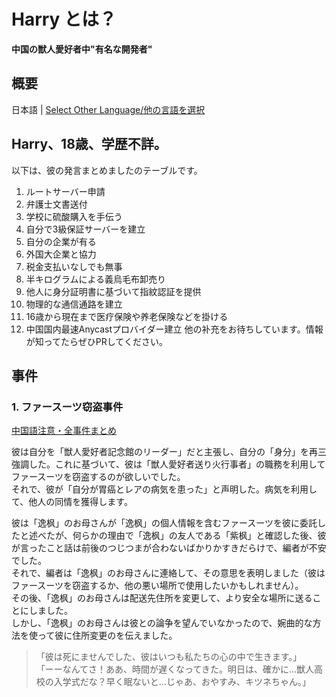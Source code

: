 # Harry とは？

**中国の獣人愛好者中"有名な開発者"**

## 概要

日本語 | [Select Other Language/他の言語を選択](list.md)

## Harry、18歳、学歴不詳。
以下は、彼の発言まとめましたのテーブルです。
1. ルートサーバー申請
2. 弁護士文書送付
3. 学校に硫酸購入を手伝う
4. 自分で3級保証サーバーを建立
5. 自分の企業が有る
6. 外国大企業と協力
7. 税金支払いなしでも無事
8. 半キログラムによる義烏毛布卸売り
9. 他人に身分証明書に基づいて指紋認証を提供
10. 物理的な通信通路を建立
11. 16歳から現在まで医疗保険や养老保険などを掛ける
12. 中国国内最速Anycastプロバイダー建立
他の补充をお待ちしています。情報が知ってたらぜひPRしてください。

## 事件

### 1. ファースーツ窃盗事件

[中国語注意・全事件まとめ](../assets/1.%20%E5%85%B3%E4%BA%8E%E6%9E%AB%E5%B4%BD%E7%9A%84%E6%AF%9B%E5%B7%AE%E7%82%B9%E8%A2%AB%E6%8B%90%E8%B5%B0%E7%9A%84%E4%BA%8B%E6%83%85/%E5%85%B3%E4%BA%8E%E6%9E%AB%E5%B4%BD%E7%9A%84%E6%AF%9B%E5%B7%AE%E7%82%B9%E8%A2%AB%E6%8B%90%E8%B5%B0%E7%9A%84%E4%BA%8B%E6%83%85.md)

彼は自分を「獣人愛好者記念館のリーダー」だと主張し、自分の「身分」を再三強調した。これに基づいて、彼は「獣人愛好者送り火行事者」の職務を利用してファースーツを窃盗するのが欲しいでした。  
それで、彼が「自分が胃癌とレアの病気を患った」と声明した。病気を利用して、他人の同情を獲得します。

彼は「逸枫」のお母さんが「逸枫」の個人情報を含むファースーツを彼に委託したと述べたが、何らかの理由で「逸枫」の友人である「紫枫」と確認した後、彼が言ったこと話は前後のつじつまが合わないばかりかすきだらけで、編者が不安でした。  
それで、編者は「逸枫」のお母さんに連絡して、その意思を表明しました（彼はファースーツを窃盗するか、他の悪い場所で使用したいかもしれません）。  
その後、「逸枫」のお母さんは配送先住所を変更して、より安全な場所に送ることにしました。  
しかし、「逸枫」のお母さんは彼との論争を望んでいなかったので、婉曲的な方法を使って彼に住所変更のを伝えました。

>   「彼は死にませんでした、彼はいつも私たちの心の中で生きます。」  
    「ーーなんてさ！ああ、時間が遅くなってきた。明日は、確かに…獣人高校の入学式だな？早く眠ないと…じゃあ、おやすみ、キツネちゃん。」
